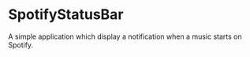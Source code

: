SpotifyStatusBar
================

A simple application which display a notification when a music starts on Spotify.
